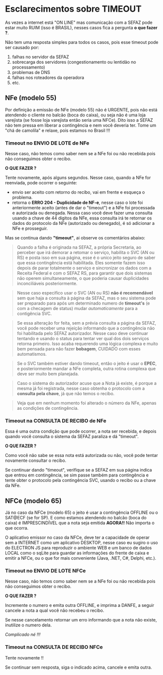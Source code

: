 # Esclarecimentos sobre TIMEOUT

As vezes a internet está "ON LINE" mas comunicação com a SEFAZ pode estar muito RUIM (isso é BRASIL), nesses casos fica a pergunta **o que fazer ?**.

Não tem uma resposta simples para todos os casos, pois esse timeout pode ser causado por:

1. falhas no servidor da SEFAZ
2. sobrecarga dos servidores (congestionamento ou lentidão no processamento)
3. problemas de DNS
4. falhas nos roteadores da operadora
5. etc.

## NFe (modelo 55)
Por definição a emissão de NFe (modelo 55) não é URGENTE, pois não está atendendo o cliente no balcão (boca do caixa), ou seja não é uma loja varejista (se fosse loja varejista então seria uma NFCe). Dito isso a SEFAZ não tem pressa em liberar a contingência e nem você deveria ter. Tome um "chá de camolila" e relaxe, pois estamos no Brasil !!!

### Timeout no ENVIO DE LOTE de NFe

Nesse caso, não temos como saber nem se a NFe foi ou não recebida pois não conseguimos obter o recibo.

**O QUE FAZER ?**

Tente novamente, após alguns segundos. Nesse caso, quando a NFe for reenviada, pode ocorrer o seguinte:

- envio ser aceito com retorno do recibo, vai em frente e esqueça o problema.
- retorna o **ERRO 204 - Duplicidade de NF-e**, nesse caso o lote foi anteriormente aceito (antes de dar o "timeout") e a NFe foi processada e autorizada ou denegada. Nessa caso você deve fazer uma consulta usando a chave de 44 digitos da NFe, essa consulta irá te retornar os dados do protocolo da NFe (autorizado ou denegado), é só adicionar a NFe e prosseguir.

Mas se continua dando **"timeout"**, ai observe os comentários abaixo: 

> Quando a falha é originada na SEFAZ, a própria Secretaria, ao perceber que irá demorar a retomar o serviço, habilita o SVC (AN ou RS) e posta isso em sua página, esse é o unico jeito seguro de saber que essa contingência está habilitada. Eles somente fazem isso depois de parar totalmente o serviço e sincronizar os dados com a Receita Federal e com o SEFAZ RS, para garantir que dois sistemas não operem simultaneamente, o que poderia causar duplicidades inconciliáveis posteriormente.

> Nesse caso especifico usar o SVC (AN ou RS) **não é recomendável** sem que haja a consulta à página da SEFAZ, mas o seu sistema pode ser preparado para após um determinado numero de **timeout's** (e com a checagem de status) mudar *automaticamente* para a contigência SVC.

> Se essa alteração for feita, sem a prévia consulta a página da SEFAZ, você pode receber uma rejeição informando que a contingência não foi habilitada pelo SEFAZ autorizador. Nesse caso deve continuar tentando e usando o status para tentar ver qual dos dois serviços retorna primeiro. Isso acaba requerendo uma lógica complexa e muito bem pensada para não fazer **bobagem**, CUIDADO com esses automatismos.

> Se o SVC também estiver dando timeout, então o jeito é usar o **EPEC**, e posteriormente mandar a NFe completa, outra rotina complexa que deve ser muito bem planejada.

> Caso o sistema do autorizador acuse que a Nota já existe, é porque a mesma já foi registrada, nesse caso obtenha o protocolo com a **consulta pela chave**, já que não temos o recibo.

> Veja que em nenhum momento foi alterado o número da NFe, apenas as condições de contingência.

### Timeout na CONSULTA DE RECIBO de NFe

Essa é uma outra condição que pode ocorrer, a nota ser recebida, e depois quando você consulta o sistema da SEFAZ paraliza e dá "timeout".

**O QUE FAZER ?**

Como você não sabe se essa nota está autorizada ou não, você pode tentar novamente consultar o recibo.

Se continuar dando "timeout", verifique se a SEFAZ em sua página indica que entrou em contingência, se sim passe também para contingência e tente obter o protocolo pela contingência SVC, usando o recibo ou a chave da NFe.


## NFCe (modelo 65)

Já no caso da NFCe (modelo 65) o jeito é usar a contingência OFFLINE ou o SAT@ECF (se for SP). E como estamos atendendo no balcão (boca do caixa) é IMPRESCINDÍVEL que a nota seja emitida **AGORA!!** Não importa o que ocorra.

O aplicativo emissor no caso da NFCe, deve ter a capacidade de operar sem a INTERNET como um aplicativo DESKTOP, nesse caso eu sugiro o uso do ELECTRON JS para reproduzir o ambiente WEB e um banco de dados LOCAL como o sqLite para guardar as informações do frente de caixa e emitir a NFCe, ou o que for mais conveniente (Java, .NET, C#, Delphi, etc.).

### Timeout no ENVIO DE LOTE NFCe 

Nesse caso, não temos como saber nem se a NFe foi ou não recebida pois não conseguimos obter o recibo.

**O QUE FAZER ?**

Incremente o numero e emita outra OFFLINE, e imprima a DANFE, a seguir cancele a nota a qual você não recebeu o recibo.

Se nesse cancelamento retornar um erro informando que a nota não existe, inutilize o numero dela.

*Complicado né !!!*

### Timeout na CONSULTA DE RECIBO NFCe

Tente novamente !!

Se continuar sem resposta, siga o indicado acima, cancele e emita outra.
